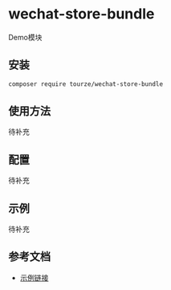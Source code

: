 # wechat-store-bundle

Demo模块

## 安装

```bash
composer require tourze/wechat-store-bundle
```

## 使用方法

待补充

## 配置

待补充

## 示例

待补充

## 参考文档

- [示例链接](https://example.com)
